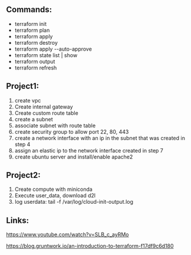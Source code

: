 ## Commands:
- terraform init
- terraform plan
- terraform apply
- terraform destroy
- terraform apply --auto-approve
- terraform state list | show 
- terraform output
- terraform refresh

## Project1:
1. create vpc
1. Create internal gateway
1. Create custom route table
1. create a subnet
1. associate subnet with route table
1. create security group to allow port 22, 80, 443
1. create a network interface with an ip in the subnet that was created in step 4
1. assign an elastic ip to the network interface created in step 7
1. create ubuntu server and install/enable apache2

## Project2:
1. Create compute with miniconda
1. Execute user_data, download d2l
1. log userdata: tail -f /var/log/cloud-init-output.log

## Links:
https://www.youtube.com/watch?v=SLB_c_ayRMo

https://blog.gruntwork.io/an-introduction-to-terraform-f17df9c6d180
